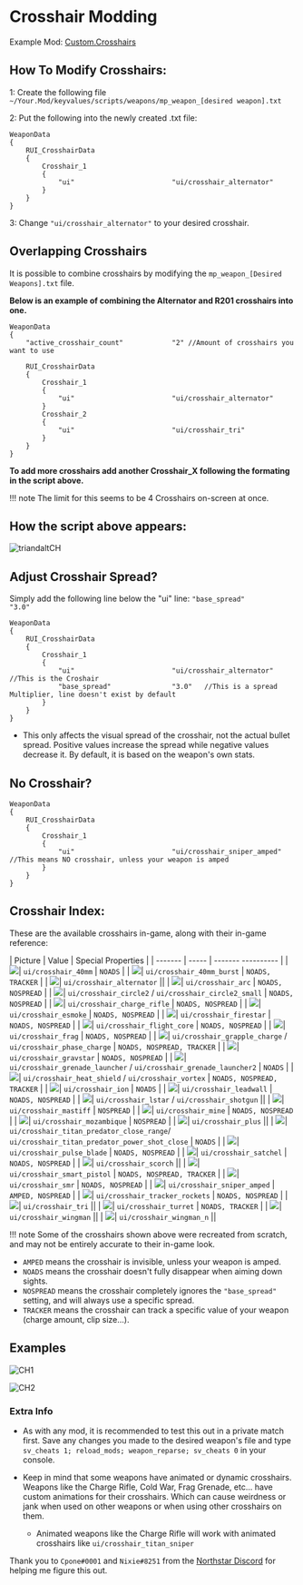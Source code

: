 # Crosshair Modding

Example Mod:
[Custom.Crosshairs](https://github.com/MysteriousRSA/Custom.Crosshairs)

## How To Modify Crosshairs:

1: Create the following file
`~/Your.Mod/keyvalues/scripts/weapons/mp_weapon_[desired weapon].txt`

2: Put the following into the newly created .txt file:

```
WeaponData
{
    RUI_CrosshairData
    {
        Crosshair_1
        {
            "ui"                        "ui/crosshair_alternator"
        }
    }
}
```

3: Change `"ui/crosshair_alternator"` to your desired crosshair.

## Overlapping Crosshairs

It is possible to combine crosshairs by modifying the `mp_weapon_[Desired
Weapons].txt` file.

**Below is an example of combining the Alternator and R201 crosshairs
into one.**

```
WeaponData
{
    "active_crosshair_count"            "2" //Amount of crosshairs you want to use

    RUI_CrosshairData
    {
        Crosshair_1
        {
            "ui"                        "ui/crosshair_alternator"
        }
        Crosshair_2
        {
            "ui"                        "ui/crosshair_tri"
        }
    }
}
```

**To add more crosshairs add another Crosshair\_X following the
formating in the script above.**

!!! note
    The limit for this seems to be 4 Crosshairs on-screen at once.

## How the script above appears:

![triandaltCH](https://user-images.githubusercontent.com/45333346/149623038-64937ab7-bb0f-450c-ba92-97c625e715bf.png)

## Adjust Crosshair Spread?

Simply add the following line below the "ui" line: `"base_spread"               "3.0"`

```
WeaponData
{
    RUI_CrosshairData
    {
        Crosshair_1
        {
            "ui"                        "ui/crosshair_alternator" //This is the Croshair
            "base_spread"               "3.0"   //This is a spread Multiplier, line doesn't exist by default
        }
    }
}
```

* This only affects the visual spread of the crosshair, not the actual bullet spread. Positive values increase the spread while negative values decrease it. By default, it is based on the weapon's own stats.

## No Crosshair?

```
WeaponData
{
    RUI_CrosshairData
    {
        Crosshair_1
        {
            "ui"                        "ui/crosshair_sniper_amped" //This means NO crosshair, unless your weapon is amped
        }
    }
}
```

## Crosshair Index:

These are the available crosshairs in-game, along with their in-game
reference:

| Picture | Value | Special Properties |
| ------- | ----- | ------- ---------- |
| ![](../../../_static/crosshairmodding/crosshair_40mm.png)| `ui/crosshair_40mm` | `NOADS` |
| ![](../../../_static/crosshairmodding/crosshair_40mm_burst.png)| `ui/crosshair_40mm_burst` | `NOADS, TRACKER` |
| ![](../../../_static/crosshairmodding/crosshair_alternator.png)| `ui/crosshair_alternator` ||
| ![](../../../_static/crosshairmodding/crosshair_arc.png)| `ui/crosshair_arc` | `NOADS, NOSPREAD` |
| ![](../../../_static/crosshairmodding/crosshair_circle2.png)| `ui/crosshair_circle2` / `ui/crosshair_circle2_small` | `NOADS, NOSPREAD` |
| ![](../../../_static/crosshairmodding/crosshair_charge_rifle.png)| `ui/crosshair_charge_rifle` | `NOADS, NOSPREAD` |
| ![](../../../_static/crosshairmodding/crosshair_esmoke.png)| `ui/crosshair_esmoke` | `NOADS, NOSPREAD` |
| ![](../../../_static/crosshairmodding/crosshair_firestar.png)| `ui/crosshair_firestar` | `NOADS, NOSPREAD` |
| ![](../../../_static/crosshairmodding/crosshair_flight_core.png)| `ui/crosshair_flight_core` | `NOADS, NOSPREAD` |
| ![](../../../_static/crosshairmodding/crosshair_frag.png)| `ui/crosshair_frag` | `NOADS, NOSPREAD` |
| ![](../../../_static/crosshairmodding/crosshair_grapple_charge.png)| `ui/crosshair_grapple_charge` / `ui/crosshair_phase_charge` | `NOADS, NOSPREAD, TRACKER` |
| ![](../../../_static/crosshairmodding/crosshair_gravstar.png)| `ui/crosshair_gravstar` | `NOADS, NOSPREAD` |
| ![](../../../_static/crosshairmodding/crosshair_grenade_launcher.png)| `ui/crosshair_grenade_launcher` / `ui/crosshair_grenade_launcher2` | `NOADS` |
| ![](../../../_static/crosshairmodding/crosshair_heat_shield.png)| `ui/crosshair_heat_shield` / `ui/crosshair_vortex` | `NOADS, NOSPREAD, TRACKER` |
| ![](../../../_static/crosshairmodding/crosshair_ion.png)| `ui/crosshair_ion` | `NOADS` |
| ![](../../../_static/crosshairmodding/crosshair_leadwall.png)| `ui/crosshair_leadwall` | `NOADS, NOSPREAD` |
| ![](../../../_static/crosshairmodding/crosshair_shotgun.png)| `ui/crosshair_lstar` / `ui/crosshair_shotgun` ||
| ![](../../../_static/crosshairmodding/crosshair_mastiff.png)| `ui/crosshair_mastiff` | `NOSPREAD` |
| ![](../../../_static/crosshairmodding/crosshair_mine.png)| `ui/crosshair_mine` | `NOADS, NOSPREAD` |
| ![](../../../_static/crosshairmodding/crosshair_mozambique.png)| `ui/crosshair_mozambique` | `NOSPREAD` |
| ![](../../../_static/crosshairmodding/crosshair_plus.png)| `ui/crosshair_plus` ||
| ![](../../../_static/crosshairmodding/crosshair_shotgun.png)| `ui/crosshair_titan_predator_close_range`/ `ui/crosshair_titan_predator_power_shot_close` | `NOADS` |
| ![](../../../_static/crosshairmodding/crosshair_pulse_blade.png)| `ui/crosshair_pulse_blade` | `NOADS, NOSPREAD` |
| ![](../../../_static/crosshairmodding/crosshair_satchel.png)| `ui/crosshair_satchel` | `NOADS, NOSPREAD` |
| ![](../../../_static/crosshairmodding/crosshair_scorch.png)| `ui/crosshair_scorch` ||
| ![](../../../_static/crosshairmodding/crosshair_smart_pistol.png)| `ui/crosshair_smart_pistol` | `NOADS, NOSPREAD, TRACKER` |
| ![](../../../_static/crosshairmodding/crosshair_smr.png)| `ui/crosshair_smr` | `NOADS, NOSPREAD` |
| ![](../../../_static/crosshairmodding/crosshair_sniper_amped.png)| `ui/crosshair_sniper_amped` | `AMPED, NOSPREAD` |
| ![](../../../_static/crosshairmodding/crosshair_tracker_rockets.png)| `ui/crosshair_tracker_rockets` | `NOADS, NOSPREAD` |
| ![](../../../_static/crosshairmodding/crosshair_tri.png)| `ui/crosshair_tri` ||
| ![](../../../_static/crosshairmodding/crosshair_turret.png)| `ui/crosshair_turret` | `NOADS, TRACKER` |
| ![](../../../_static/crosshairmodding/crosshair_wingman.png)| `ui/crosshair_wingman` ||
| ![](../../../_static/crosshairmodding/crosshair_wingman_n.png)| `ui/crosshair_wingman_n` ||

!!! note
    Some of the crosshairs shown above were recreated from scratch, and may not be entirely accurate to their in-game look.

* `AMPED` means the crosshair is invisible, unless your weapon is amped.
* `NOADS` means the crosshair doesn't fully disappear when aiming down sights.
* `NOSPREAD` means the crosshair completely ignores the `"base_spread"` setting, and will always use a specific spread.
* `TRACKER` means the crosshair can track a specific value of your weapon (charge amount, clip size...).

## Examples

![CH1](https://user-images.githubusercontent.com/45333346/149503054-45eb1fa5-5e89-4bf1-bf58-b58c1bfab94b.png)

![CH2](https://user-images.githubusercontent.com/45333346/149503085-154c05b8-4a76-4d03-80aa-fe67fba1bcb1.png)


### Extra Info


* As with any mod, it is recommended to test this out in a private match first. Save any changes you made to the desired weapon's file and type `sv_cheats 1; reload_mods; weapon_reparse; sv_cheats 0` in your console.


* Keep in mind that some weapons have animated or dynamic crosshairs. Weapons like the Charge Rifle, Cold War, Frag Grenade, etc... have custom animations for their crosshairs. Which can cause weirdness or jank when used on other weapons or when using other crosshairs on them.
   * Animated weapons like the Charge Rifle will work with animated crosshairs like `ui/crosshair_titan_sniper`

Thank you to `Cpone#0001` and `Nixie#8251` from the [Northstar
Discord](https://northstar.tf/discord) for helping me figure this out.
